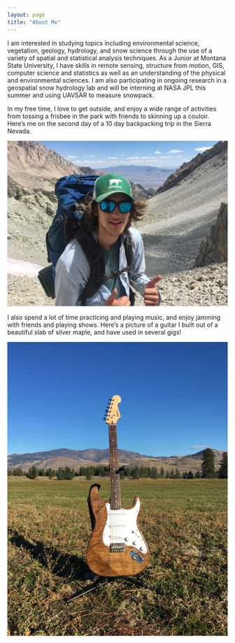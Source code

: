 ```yaml
---
layout: page
title: "About Me"
---
```



I am interested in studying topics including environmental science, vegetation, geology, hydrology, and snow science through the use of a variety of spatial and statistical analysis techniques. As a Junior at Montana State University, I have skills in remote sensing, structure from motion, GIS, computer science and statistics as well as an understanding of the physical and environmental sciences. I am also participating in ongoing research in a geospatial snow hydrology lab and will be interning at NASA JPL this summer and using UAVSAR to measure snowpack. 

In my free time, I love to get outside, and enjoy a wide range of activities from tossing a frisbee in the park with friends to skinning up a couloir. Here’s me on the second day of a 10 day backpacking trip in the Sierra Nevada. 


<img src="photos/sierra.JPG" alt="Sierra Nevada Backpacking Trip" width="700"/>

I also spend a lot of time practicing and playing music, and enjoy jamming with friends and playing shows. Here’s a picture of a guitar I built out of a beautiful slab of silver maple, and have used in several gigs!

<img src="photos/guitar.JPG" alt="Handcrafted Guitar" width="700"/>


